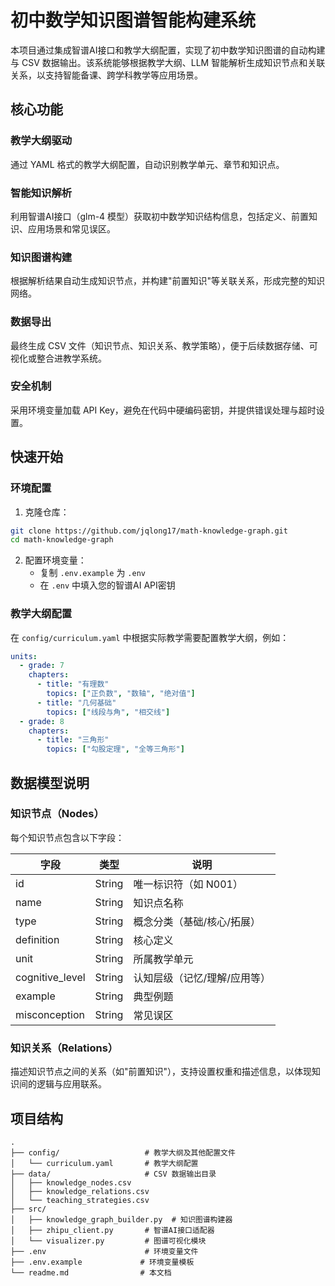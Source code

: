 # 初中数学知识图谱智能构建系统

本项目通过集成智谱AI接口和教学大纲配置，实现了初中数学知识图谱的自动构建与 CSV 数据输出。该系统能够根据教学大纲、LLM 智能解析生成知识节点和关联关系，以支持智能备课、跨学科教学等应用场景。

## 核心功能

### 教学大纲驱动
通过 YAML 格式的教学大纲配置，自动识别教学单元、章节和知识点。

### 智能知识解析
利用智谱AI接口（glm-4 模型）获取初中数学知识结构信息，包括定义、前置知识、应用场景和常见误区。

### 知识图谱构建
根据解析结果自动生成知识节点，并构建"前置知识"等关联关系，形成完整的知识网络。

### 数据导出
最终生成 CSV 文件（知识节点、知识关系、教学策略），便于后续数据存储、可视化或整合进教学系统。

### 安全机制
采用环境变量加载 API Key，避免在代码中硬编码密钥，并提供错误处理与超时设置。

## 快速开始

### 环境配置
1. 克隆仓库：
```bash
git clone https://github.com/jqlong17/math-knowledge-graph.git
cd math-knowledge-graph
```

2. 配置环境变量：
   - 复制 `.env.example` 为 `.env`
   - 在 `.env` 中填入您的智谱AI API密钥

### 教学大纲配置
在 `config/curriculum.yaml` 中根据实际教学需要配置教学大纲，例如：

```yaml
units:
  - grade: 7
    chapters:
      - title: "有理数"
        topics: ["正负数", "数轴", "绝对值"]
      - title: "几何基础"
        topics: ["线段与角", "相交线"]
  - grade: 8
    chapters:
      - title: "三角形"
        topics: ["勾股定理", "全等三角形"]
```

## 数据模型说明

### 知识节点（Nodes）
每个知识节点包含以下字段：

| 字段 | 类型 | 说明 |
|----------------|--------|---------------------------|
| id | String | 唯一标识符（如 N001） |
| name | String | 知识点名称 |
| type | String | 概念分类（基础/核心/拓展） |
| definition | String | 核心定义 |
| unit | String | 所属教学单元 |
| cognitive_level | String | 认知层级（记忆/理解/应用等） |
| example | String | 典型例题 |
| misconception | String | 常见误区 |

### 知识关系（Relations）
描述知识节点之间的关系（如"前置知识"），支持设置权重和描述信息，以体现知识间的逻辑与应用联系。

## 项目结构
```
.
├── config/                   # 教学大纲及其他配置文件
│   └── curriculum.yaml       # 教学大纲配置
├── data/                     # CSV 数据输出目录
│   ├── knowledge_nodes.csv
│   ├── knowledge_relations.csv
│   └── teaching_strategies.csv
├── src/
│   ├── knowledge_graph_builder.py  # 知识图谱构建器
│   ├── zhipu_client.py       # 智谱AI接口适配器
│   └── visualizer.py         # 图谱可视化模块
├── .env                      # 环境变量文件
├── .env.example             # 环境变量模板
└── readme.md                # 本文档